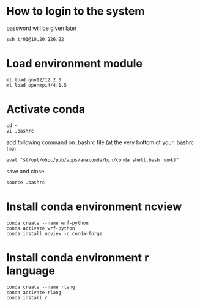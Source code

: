 # How to login to the system
password will be given later
```console
ssh tr01@10.20.226.22
```
# Load environment module
```console
ml load gnu12/12.2.0
ml load openmpi4/4.1.5
```
# Activate conda
```console
cd ~
vi .bashrc
```
add following command on .bashrc file (at the very bottom of your .bashrc file)
```console
eval "$(/opt/ohpc/pub/apps/anaconda/bin/conda shell.bash hook)"
```
save and close
```console
source .bashrc
```
# Install conda environment ncview
```console
conda create --name wrf-python
conda activate wrf-python
conda install ncview -c conda-forge
```
# Install conda environment r language
```console
conda create --name rlang
conda activate rlang
conda install r
```

